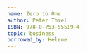 ```yaml
---
name: Zero to One
author: Peter Thiel
ISBN: 978-0-753-55519-4
topic: business
borrowed_by: Helene
---
```

